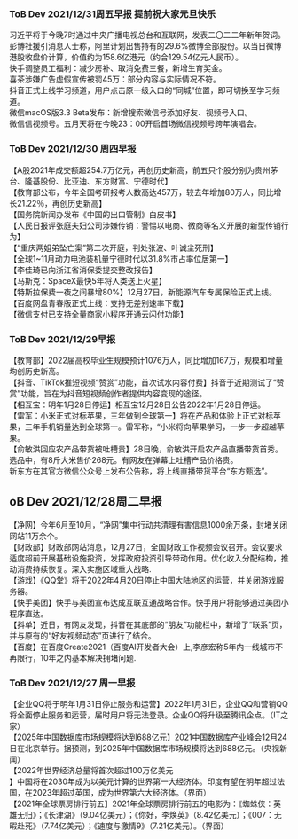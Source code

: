 
### ToB Dev 2021/12/31周五早报 提前祝大家元旦快乐  
习近平将于今晚7时通过中央广播电视总台和互联网，发表二〇二二年新年贺词。   
彭博社援引消息人士称，阿里计划出售持有的29.6%微博全部股份。以当日微博港股收盘价计算，价值约为158.6亿港元（约合129.54亿元人民币）。  
快手调整员工福利：减少房补、取消免费三餐，新增生育奖金。  
喜茶涉嫌广告虚假宣传被罚45万：部分内容与实际情况不符。  
抖音正式上线学习频道，用户点击原一级入口的“同城”位置，即可切换至学习频道。   
微信macOS版3.3 Beta发布：新增搜索微信号添加好友、视频号入口。  
微信信视频号。五月天将在今晚23：00开启首场微信视频号跨年演唱会。  



### ToB Dev 2021/12/30 周四早报  
【A股2021年成交额超254.7万亿元，再创历史新高，前五只个股分别为贵州茅台、隆基股份、比亚迪、东方财富、宁德时代】  
【教育部公布，今年全国考研报考人数高达457万，较去年增加80万人，同比增长21.22％，再创历史新高】  
【国务院新闻办发布《中国的出口管制》白皮书】  
【人民日报评张庭夫妇公司涉嫌传销：警惕以电商、微商等名义开展的新型传销行为】  
【“重庆两姐弟坠亡案”第二次开庭，判处张波、叶诚尘死刑】  
【全球1~11月动力电池装机量宁德时代以31.8%市占率位居第一】  
【李佳琦已向浙江省消保委提交整改报告】   
【马斯克：SpaceX最快5年将人类送上火星】  
【特斯拉保费一夜之间暴增80%】12月27日，新能源汽车专属保险正式上线。  
【百度网盘青春版正式上线：支持无差别速率下载】  
【微信支付已支持全量商家小程序开通云闪付功能】  

### ToB Dev 2021/12/29早报
【教育部】2022届高校毕业生规模预计1076万人，同比增加167万，规模和增量均创历史新高。  
【抖音、TikTok推短视频“赞赏”功能，首次试水内容付费】抖音于近期测试了“赞赏”功能，旨在为抖音短视频创作者提供内容变现的途径。  
【相互宝：明年1月28日停运】相互宝12月28日公告2022年1月28日停运。  
【雷军：小米正式对标苹果，三年做到全球第一】将在产品和体验上正式对标苹果，三年手机销量达到全球第一。雷军称，“小米将向苹果学习，一步一步超越苹果。  
【俞敏洪回应农产品带货被吐槽贵】28日晚，俞敏洪开启农产品直播带货首秀。选品中，有8斤大米售价268元。有网友在弹幕上吐槽产品价格贵。  
新东方在其官方微信公众号上发布公告称，将上线直播带货平台“东方甄选”。  

## oB Dev  2021/12/28周二早报  
【净网】今年6月至10月，“净网”集中行动共清理有害信息1000余万条，封堵关闭网站11万余个。  
【财政部】财政部网站消息，12月27日，全国财政工作视频会议召开。会议要求适度超前开展基础设施投资，发挥政府投资引导带动作用。优化收入分配结构，推动消费持续恢复。深入实施区域重大战略.  
【游戏】《QQ堂》将于2022年4月20日停止中国大陆地区的运营，并关闭游戏服务器。   
【快手美团】快手与美团宣布达成互联互通战略合作。快手用户将能够通过美团小程序直达。  
【抖单】近日，有网友发现，抖音在其底部的“朋友”功能栏中，新增了“联系”页，并与原有的“好友视频动态”页进行了结合。  
【百度】在百度Create2021（百度AI开发者大会）上,李彦宏称5年内一线城市不再限行，10年之内基本解决拥堵问题.  

### ToB Dev 2021/12/27 周一早报  
【企业QQ将于明年1月31日停止服务和运营】2022年1月31日，企业QQ和营销QQ将全面停止服务和运营，届时用户将无法登录。企业QQ将升级至腾讯企点。（IT之家）  
【2025年中国数据库市场规模将达到688亿元】2021中国数据库产业峰会12月24日在北京举行。据预测，到2025年中国数据库市场规模将达到688亿元。（央视新闻）  
【2022年世界经济总量将首次超过100万亿美元  
】中国将在2030年成为以美元计算的世界第一大经济体。印度有望在明年超过法国，在2023年超过英国，成为世界第六大经济体。（界面）  
【2021年全球票房排行前五】2021年全球票房排行前五的电影为：《蜘蛛侠：英雄无归》；《长津湖》（9.04亿美元）；《你好，李焕英》（8.42亿美元）；《007：无暇赴死》（7.74亿美元）；《速度与激情9》（7.21亿美元）。（界面）  


